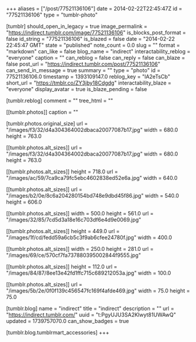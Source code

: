 +++
aliases = ["/post/77521136106"]
date = 2014-02-22T22:45:47Z
id = "77521136106"
type = "tumblr-photo"

[tumblr]
should_open_in_legacy = true
image_permalink = "https://indirect.tumblr.com/image/77521136106"
is_blocks_post_format = false
id_string = "77521136106"
is_blazed = false
date = "2014-02-22 22:45:47 GMT"
state = "published"
note_count = 0.0
slug = ""
format = "markdown"
can_like = false
blog_name = "indirect"
interactability_reblog = "everyone"
caption = ""
can_reblog = false
can_reply = false
can_blaze = false
post_url = "https://indirect.tumblr.com/post/77521136106"
can_send_in_message = true
summary = ""
type = "photo"
id = 77521136106.0
timestamp = 1393109147.0
reblog_key = "lA2eTsCb"
short_url = "https://tmblr.co/ZY3jby18Cdgdg"
interactability_blaze = "everyone"
display_avatar = true
is_blaze_pending = false

[tumblr.reblog]
comment = ""
tree_html = ""

[[tumblr.photos]]
caption = ""

[tumblr.photos.original_size]
url = "/images/f3/32/d4a304364002dbaca20077087b17.jpg"
width = 680.0
height = 763.0

[[tumblr.photos.alt_sizes]]
url = "/images/f3/32/d4a304364002dbaca20077087b17.jpg"
width = 680.0
height = 763.0

[[tumblr.photos.alt_sizes]]
height = 718.0
url = "/images/ac/59/7ca9ca79fc5ebc4602838ed52e6a.jpg"
width = 640.0

[[tumblr.photos.alt_sizes]]
url = "/images/b2/0e/8c6a204280154bd748e9dbd45f86.jpg"
width = 540.0
height = 606.0

[[tumblr.photos.alt_sizes]]
width = 500.0
height = 561.0
url = "/images/32/85/7cd5d3a18e16c703df6e4d9e0069.jpg"

[[tumblr.photos.alt_sizes]]
height = 449.0
url = "/images/1f/cd/fedd59a6cb5c3f9ab6cfee24780f.jpg"
width = 400.0

[[tumblr.photos.alt_sizes]]
width = 250.0
height = 281.0
url = "/images/69/ce/570cf7fa737880395002844f9555.jpg"

[[tumblr.photos.alt_sizes]]
height = 112.0
url = "/images/84/87/8ee13e42fd1ffc715c689212053a.jpg"
width = 100.0

[[tumblr.photos.alt_sizes]]
url = "/images/5b/2e/0f0f139c456547fc169f4afde469.jpg"
width = 75.0
height = 75.0

[tumblr.blog]
name = "indirect"
title = "indirect"
description = ""
url = "https://indirect.tumblr.com/"
uuid = "t:PgyUJU3SA2Klwyt81UWAwQ"
updated = 1739757070.0
can_show_badges = true

[tumblr.blog.tumblrmart_accessories]
+++
